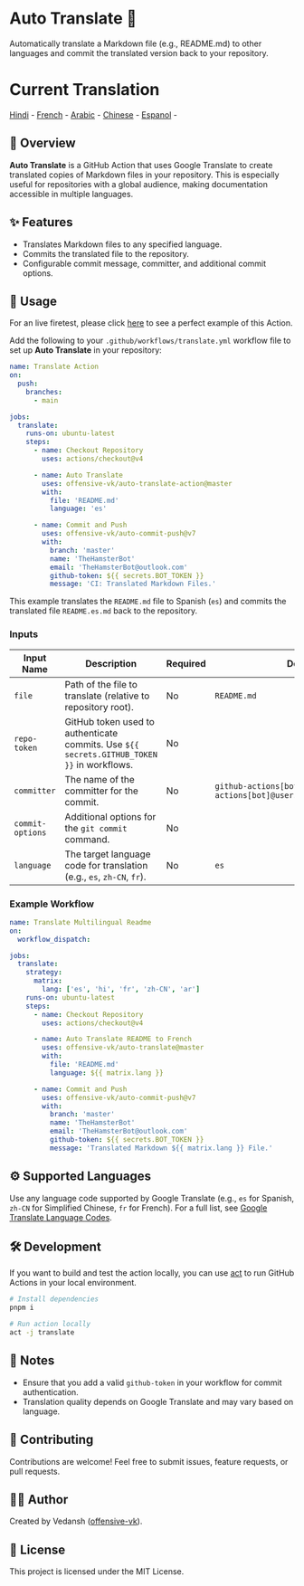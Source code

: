 

# Auto Translate 📘

Automatically translate a Markdown file (e.g., README.md) to other languages and commit the translated version back to your repository.

# Current Translation
[Hindi](./README.hi.md) -  [French](./README.fr.md) - [Arabic](./README.ar.md) - [Chinese](./README.zh-CN.md) - [Espanol](./README.es.md) - 

## 📖 Overview

**Auto Translate** is a GitHub Action that uses Google Translate to create translated copies of Markdown files in your repository. This is especially useful for repositories with a global audience, making documentation accessible in multiple languages.

## ✨ Features

- Translates Markdown files to any specified language.
- Commits the translated file to the repository.
- Configurable commit message, committer, and additional commit options.

## 🚀 Usage

For an live firetest, please click [here](https://github.com/offensive-vk/auto-translate/tree/master/.github/workflows/test.yml) to see a perfect example of this Action.

Add the following to your `.github/workflows/translate.yml` workflow file to set up **Auto Translate** in your repository:

```yaml
name: Translate Action
on:
  push:
    branches:
      - main

jobs:
  translate:
    runs-on: ubuntu-latest
    steps:
      - name: Checkout Repository
        uses: actions/checkout@v4

      - name: Auto Translate
        uses: offensive-vk/auto-translate-action@master
        with:
          file: 'README.md'
          language: 'es'

      - name: Commit and Push
        uses: offensive-vk/auto-commit-push@v7
        with: 
          branch: 'master'
          name: 'TheHamsterBot'
          email: 'TheHamsterBot@outlook.com'
          github-token: ${{ secrets.BOT_TOKEN }}
          message: 'CI: Translated Markdown Files.'
```

This example translates the `README.md` file to Spanish (`es`) and commits the translated file `README.es.md` back to the repository.

### Inputs

| Input Name       | Description                                                                                  | Required | Default                                 |
|------------------|----------------------------------------------------------------------------------------------|----------|-----------------------------------------|
| `file`           | Path of the file to translate (relative to repository root). | No | `README.md` |
| `repo-token`   | GitHub token used to authenticate commits. Use `${{ secrets.GITHUB_TOKEN }}` in workflows.  | No | |
| `committer`      | The name of the committer for the commit. | No | `github-actions[bot] <github-actions[bot]@users.noreply.github.com>` |
| `commit-options` | Additional options for the `git commit` command. | No | |
| `language`       | The target language code for translation (e.g., `es`, `zh-CN`, `fr`). | No | `es` |

### Example Workflow

```yaml
name: Translate Multilingual Readme
on:
  workflow_dispatch:

jobs:
  translate:
    strategy:
      matrix:
        lang: ['es', 'hi', 'fr', 'zh-CN', 'ar']
    runs-on: ubuntu-latest
    steps:
      - name: Checkout Repository
        uses: actions/checkout@v4

      - name: Auto Translate README to French
        uses: offensive-vk/auto-translate@master
        with:
          file: 'README.md'
          language: ${{ matrix.lang }}

      - name: Commit and Push
        uses: offensive-vk/auto-commit-push@v7
        with: 
          branch: 'master'
          name: 'TheHamsterBot'
          email: 'TheHamsterBot@outlook.com'
          github-token: ${{ secrets.BOT_TOKEN }}
          message: 'Translated Markdown ${{ matrix.lang }} File.'
```

## ⚙️ Supported Languages

Use any language code supported by Google Translate (e.g., `es` for Spanish, `zh-CN` for Simplified Chinese, `fr` for French). For a full list, see [Google Translate Language Codes](https://cloud.google.com/translate/docs/languages).

## 🛠 Development

If you want to build and test the action locally, you can use [act](https://github.com/nektos/act) to run GitHub Actions in your local environment.

```bash
# Install dependencies
pnpm i

# Run action locally
act -j translate
```

## 📝 Notes

- Ensure that you add a valid `github-token` in your workflow for commit authentication.
- Translation quality depends on Google Translate and may vary based on language.

## 🤝 Contributing

Contributions are welcome! Feel free to submit issues, feature requests, or pull requests.

## 🧑‍💻 Author

Created by Vedansh ([offensive-vk](https://github.com/offensive-vk)).

## 📜 License

This project is licensed under the MIT License.
